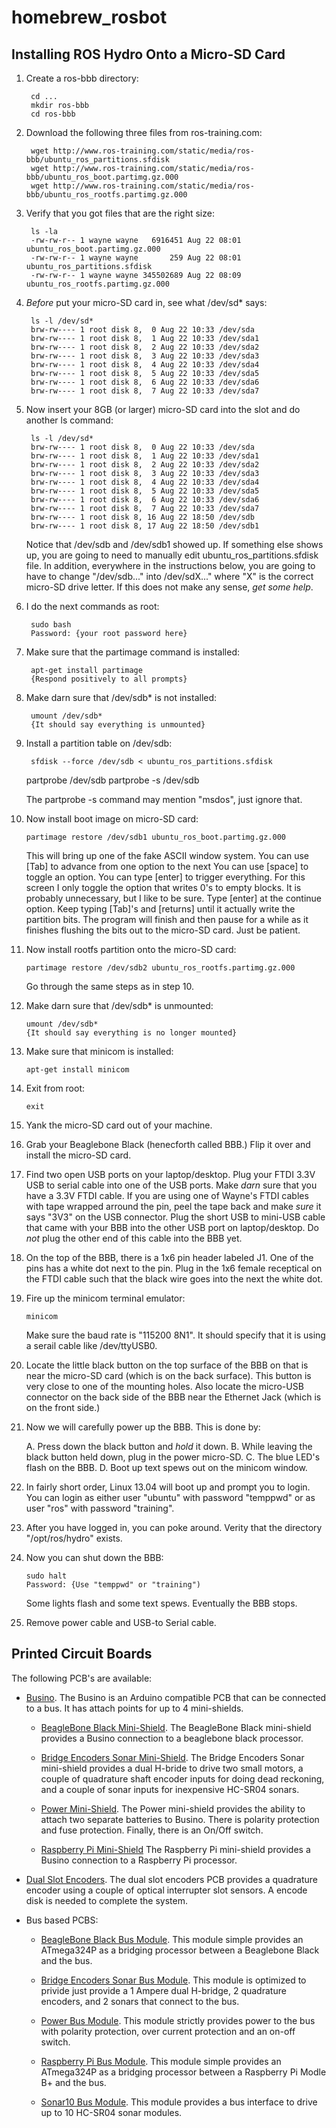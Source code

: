 # homebrew_rosbot

## Installing ROS Hydro Onto a Micro-SD Card

1. Create a ros-bbb directory:

        cd ...
        mkdir ros-bbb
        cd ros-bbb

2. Download the following three files from ros-training.com:

        wget http://www.ros-training.com/static/media/ros-bbb/ubuntu_ros_partitions.sfdisk
        wget http://www.ros-training.com/static/media/ros-bbb/ubuntu_ros_boot.partimg.gz.000
        wget http://www.ros-training.com/static/media/ros-bbb/ubuntu_ros_rootfs.partimg.gz.000

3. Verify that you got files that are the right size:

        ls -la
        -rw-rw-r-- 1 wayne wayne   6916451 Aug 22 08:01 ubuntu_ros_boot.partimg.gz.000
        -rw-rw-r-- 1 wayne wayne       259 Aug 22 08:01 ubuntu_ros_partitions.sfdisk
        -rw-rw-r-- 1 wayne wayne 345502689 Aug 22 08:09 ubuntu_ros_rootfs.partimg.gz.000

4. *Before* put your micro-SD card in, see what /dev/sd* says:

        ls -l /dev/sd*
        brw-rw---- 1 root disk 8,  0 Aug 22 10:33 /dev/sda
        brw-rw---- 1 root disk 8,  1 Aug 22 10:33 /dev/sda1
        brw-rw---- 1 root disk 8,  2 Aug 22 10:33 /dev/sda2
        brw-rw---- 1 root disk 8,  3 Aug 22 10:33 /dev/sda3
        brw-rw---- 1 root disk 8,  4 Aug 22 10:33 /dev/sda4
        brw-rw---- 1 root disk 8,  5 Aug 22 10:33 /dev/sda5
        brw-rw---- 1 root disk 8,  6 Aug 22 10:33 /dev/sda6
        brw-rw---- 1 root disk 8,  7 Aug 22 10:33 /dev/sda7

5. Now insert your 8GB (or larger) micro-SD card into the slot and
   do another ls command:

        ls -l /dev/sd*
        brw-rw---- 1 root disk 8,  0 Aug 22 10:33 /dev/sda
        brw-rw---- 1 root disk 8,  1 Aug 22 10:33 /dev/sda1
        brw-rw---- 1 root disk 8,  2 Aug 22 10:33 /dev/sda2
        brw-rw---- 1 root disk 8,  3 Aug 22 10:33 /dev/sda3
        brw-rw---- 1 root disk 8,  4 Aug 22 10:33 /dev/sda4
        brw-rw---- 1 root disk 8,  5 Aug 22 10:33 /dev/sda5
        brw-rw---- 1 root disk 8,  6 Aug 22 10:33 /dev/sda6
        brw-rw---- 1 root disk 8,  7 Aug 22 10:33 /dev/sda7
        brw-rw---- 1 root disk 8, 16 Aug 22 18:50 /dev/sdb
        brw-rw---- 1 root disk 8, 17 Aug 22 18:50 /dev/sdb1

   Notice that /dev/sdb and /dev/sdb1 showed up.  If something
   else shows up, you are going to need to manually edit
   ubuntu_ros_partitions.sfdisk file.  In addition, everywhere in
   the instructions below, you are going to have to change
   "/dev/sdb..." into /dev/sdX..." where "X" is the correct
   micro-SD drive letter.  If this does not make any sense,
   *get some help*.

6. I do the next commands as root:

        sudo bash
        Password: {your root password here}

7. Make sure that the partimage command is installed:

        apt-get install partimage
        {Respond positively to all prompts}

8. Make darn sure that /dev/sdb* is not installed:

        umount /dev/sdb*
        {It should say everything is unmounted}

9. Install a partition table on /dev/sdb:

        sfdisk --force /dev/sdb < ubuntu_ros_partitions.sfdisk
	partprobe /dev/sdb
	partprobe -s /dev/sdb

   The partprobe -s command may mention "msdos", just ignore that.

10. Now install boot image on micro-SD card:

        partimage restore /dev/sdb1 ubuntu_ros_boot.partimg.gz.000

    This will bring up one of the fake ASCII window system.
    You can use [Tab] to advance from one option to the next
    You can use [space] to toggle an option.
    You can type [enter] to trigger everything.
    For this screen I only toggle the option that writes 0's
    to empty blocks.  It is probably unnecessary, but I like
    to be sure.  Type [enter] at the continue option.  Keep
    typing [Tab]'s and [returns] until it actually write the
    partition bits.  The program will finish and then pause
    for a while as it finishes flushing the bits out to the
    micro-SD card.  Just be patient.

11. Now install rootfs partition onto the micro-SD card:

        partimage restore /dev/sdb2 ubuntu_ros_rootfs.partimg.gz.000
                
    Go through the same steps as in step 10.

12. Make darn sure that /dev/sdb* is unmounted:

        umount /dev/sdb*
        {It should say everything is no longer mounted}

14. Make sure that minicom is installed:

        apt-get install minicom

14. Exit from root:

        exit

15. Yank the micro-SD card out of your machine.

16. Grab your Beaglebone Black (henecforth called BBB.)  Flip it
    over and install the micro-SD card.

17. Find two open USB ports on your laptop/desktop.  Plug your
    FTDI 3.3V USB to serial cable into one of the USB ports.
    Make *darn* sure that you have a 3.3V FTDI cable.  If you
    are using one of Wayne's FTDI cables with tape wrapped
    arround the pin, peel the tape back and make *sure* it
    says "3V3" on the USB connector.  Plug the short USB to
    mini-USB cable that came with your BBB into the other USB
    port on laptop/desktop.  Do *not* plug the other end of
    this cable into the BBB yet.

18. On the top of the BBB, there is a 1x6 pin header labeled J1.
    One of the pins has a white dot next to the pin.  Plug in
    the 1x6 female receptical on the FTDI cable such that the
    black wire goes into the next the white dot.

19. Fire up the minicom terminal emulator:

        minicom

    Make sure the baud rate is "115200 8N1".  It should specify
    that it is using a serail cable like /dev/ttyUSB0.

20. Locate the little black button on the top surface of the BBB
    on that is near the micro-SD card (which is on the back surface).
    This button is very close to one of the mounting holes.  Also
    locate the micro-USB connector on the back side of the BBB
    near the Ethernet Jack (which is on the front side.)

21. Now we will carefully power up the BBB.  This is done by:

    A. Press down the black button and *hold* it down.
    B. While leaving the black button held down, plug in
       the power micro-SD.
    C. The blue LED's flash on the BBB.
    D. Boot up text spews out on the minicom window.

22. In fairly short order, Linux 13.04 will boot up and prompt
    you to login.  You can login as either user "ubuntu" with
    password "temppwd" or as user "ros" with password "training".

23. After you have logged in, you can poke around.  Verity that
    the directory "/opt/ros/hydro" exists.

24. Now you can shut down the BBB:

        sudo halt
        Password: {Use "temppwd" or "training")

    Some lights flash and some text spews.  Eventually the BBB
    stops.

25. Remove power cable and USB-to Serial cable.

## Printed Circuit Boards

The following PCB's are available:

* [Busino](https://github.com/waynegramlich/busino).
  The Busino is an Arduino compatible PCB that can be connected
  to a bus.  It has attach points for up to 4 mini-shields.

  * [BeagleBone Black Mini-Shield](https://github.com/waynegramlich/mini_beaglebone_black).
    The BeagleBone Black mini-shield provides a Busino connection to
    a beaglebone black processor.

  * [Bridge Encoders Sonar Mini-Shield](https://github.com/waynegramlich/mini_bridge_encoders_sonar).
    The Bridge Encoders Sonar mini-shield provides a dual H-bride
    to drive two small motors, a couple of quadrature shaft encoder
    inputs for doing dead reckoning, and a couple of sonar inputs
    for inexpensive HC-SR04 sonars.

  * [Power Mini-Shield](https://github.com/waynegramlich/mini_power).
    The Power mini-shield provides the ability to attach two separate
    batteries to Busino.  There is polarity protection and fuse
    protection.  Finally, there is an On/Off switch.

  * [Raspberry Pi Mini-Shield](https://github.com/waynegramlich/mini_raspberry_pi)
    The Raspberry Pi mini-shield provides a Busino connection to
    a Raspberry Pi processor.

* [Dual Slot Encoders](https://github.com/waynegramlich/dual_slot_encoders).
    The dual slot encoders PCB provides a quadrature encoder using
    a couple of optical interrupter slot sensors.  A encode disk
    is needed to complete the system.

* Bus based PCBS:

  * [BeagleBone Black Bus Module](https://github.com/waynegramlich/bus_beaglebone).
    This module simple provides an ATmega324P as a bridging processor
    between a Beaglebone Black and the bus.

  * [Bridge Encoders Sonar Bus Module](https://github.com/waynegramlich/bus_bridge_encoders_sonar).
    This module is optimized to privide just provide a 1 Ampere dual
    H-bridge, 2 quadrature encoders, and 2 sonars that connect to the
    bus.

  * [Power Bus Module](https://github.com/waynegramlich/bus_power).
    This module strictly provides power to the bus with polarity
    protection, over current protection and an on-off switch.

  * [Raspberry Pi Bus Module](https://github.com/waynegramlich/bus_raspberry_pi).
    This module simple provides an ATmega324P as a bridging processor
    between a Raspberry Pi Modle B+ and the bus.

  * [Sonar10 Bus Module](https://github.com/waynegramlich/sonar10).
    This module provides a bus interface to drive up to 10 HC-SR04
    sonar modules.


